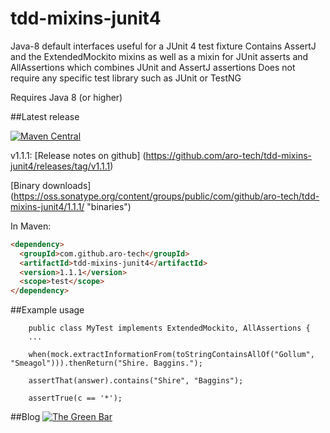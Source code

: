 # tdd-mixins-junit4
Java-8 default interfaces useful for a JUnit 4 test fixture
Contains AssertJ and the ExtendedMockito mixins as well as a mixin for JUnit asserts and AllAssertions which combines JUnit and AssertJ assertions
Does not require any specific test library such as JUnit or TestNG

Requires Java 8 (or higher)


##Latest release

[![Maven Central](https://maven-badges.herokuapp.com/maven-central/com.github.aro-tech/tdd-mixins-junit4/badge.svg)](http://search.maven.org/#artifactdetails|com.github.aro-tech|tdd-mixins-junit4|1.1.1|jar)

v1.1.1: [Release notes on github] (https://github.com/aro-tech/tdd-mixins-junit4/releases/tag/v1.1.1)

[Binary downloads] (https://oss.sonatype.org/content/groups/public/com/github/aro-tech/tdd-mixins-junit4/1.1.1/ "binaries")

In Maven:

```html
<dependency>
  <groupId>com.github.aro-tech</groupId>
  <artifactId>tdd-mixins-junit4</artifactId>
  <version>1.1.1</version>
  <scope>test</scope>
</dependency>
```

##Example usage 
```
	public class MyTest implements ExtendedMockito, AllAssertions { 
	...
```	

```
	when(mock.extractInformationFrom(toStringContainsAllOf("Gollum", "Smeagol"))).thenReturn("Shire. Baggins.");
```

```
	assertThat(answer).contains("Shire", "Baggins");
```
	
```
	assertTrue(c == '*');
```		
 
##Blog
[![The Green Bar](https://img.shields.io/badge/My_Blog:-The_Green_Bar-brightgreen.svg)](https://thegreenbar.wordpress.com/)
